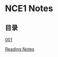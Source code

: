 # **NCE1 Notes**  
## **目录**  
[001](https://github.com/moodHappy/HelloWorld/blob/master/NCE%20notes%20md%2FNCE%20Note1%2F001.md)  


[Reading Notes](https://github.com/moodHappy/HelloWorld/blob/master/Reading%20notes.md)  


